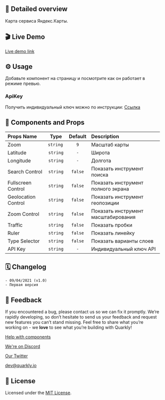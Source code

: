 ## 📖 Detailed overview

Карта сервиса Яндекс.Карты.

## 🎬 Live Demo

[Live demo link](https://quarkly-ui-components.netlify.app/yandexmap/)

## ⚙️ Usage

Добавьте компонент на страницу и посмотрите как он работает в режиме превью.

### ApiKey

Получить индивидуальный ключ можно по инструкции: [Ссылка](https://yandex.ru/blog/mapsapi/novye-pravila-dostupa-k-api-kart)

## 🧩 Components and Props

| Props Name          |   Type    | Default | Description                         |
| :------------------ | :-------: | :-----: | :---------------------------------- |
| Zoom                | `string ` |   `9`   | Масштаб карты                       |
| Latitude            | `string`  |   `-`   | Широта                              |
| Longitude           | `string`  |   `-`   | Долгота                             |
| Search Control      | `string`  | `false` | Показать инструмент поиска          |
| Fullscreen Control  | `string`  | `false` | Показать инструмент полного экрана  |
| Geolocation Control | `string`  | `false` | Показать инструмент геопозиции      |
| Zoom Control        | `string`  | `false` | Показать инструмент масштабирования |
| Traffic             | `string`  | `false` | Показать пробки                     |
| Ruler               | `string`  | `false` | Показать линейку                    |
| Type Selector       | `string`  | `false` | Показать варианты слоев             |
| API Key             | `string`  |   `-`   | Индивидуальный ключ API             |

## 🗓 Changelog

    - 09/04/2021 (v1.0)
    - Первая версия

## 📮 Feedback

If you encountered a bug, please contact us so we can fix it promptly. We’re rapidly developing, so don’t hesitate to send us your feedback and request new features you can’t stand missing. Feel free to share what you’re working on - we **love** to see what you’re building with Quarkly!

[Help with components](https://feedback.quarkly.io/communities/1-quarkly-forum/categories/7-components/topics)

[We're on Discord](https://discord.gg/f9KhSMGX)

[Our Twitter](https://twitter.com/quarklyapp)

[dev@quarkly.io](mailto:dev@quarkly.io)

## 📝 License

Licensed under the [MIT License](./LICENSE).
